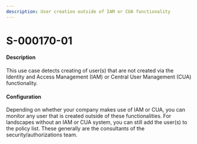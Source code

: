 ```yaml
---
description: User creation outside of IAM or CUA functionality
---
```


# S-000170-01

#### Description

This use case detects creating of user(s) that are not created via the Identity and Access Management (IAM) or Central User Management (CUA) functionality.

#### Configuration

Depending on whether your company makes use of IAM or CUA, you can monitor any user that is created outside of these functionalities. For landscapes without an IAM or CUA system, you can still add the user(s) to the policy list. These generally are the consultants of the security/authorizations team.&#x20;
